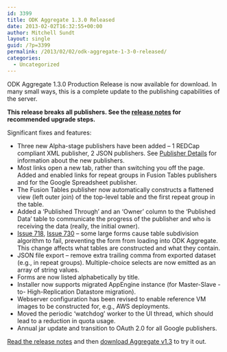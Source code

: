 ```yaml
---
id: 3399
title: ODK Aggregate 1.3.0 Released
date: 2013-02-02T16:32:55+00:00
author: Mitchell Sundt
layout: single
guid: /?p=3399
permalink: /2013/02/02/odk-aggregate-1-3-0-released/
categories:
  - Uncategorized
---
```

ODK Aggregate 1.3.0 Production Release is now available for download. In many small ways, this is a complete update to the publishing capabilities of the server.

**This release breaks all publishers. See the [release notes](http://code.google.com/p/opendatakit/wiki/AggregateReleaseNotes) for recommended upgrade steps.**

Significant fixes and features:

  * Three new Alpha-stage publishers have been added &#8211; 1 REDCap compliant XML publisher, 2 JSON publishers. See [Publisher Details](http://code.google.com/p/opendatakit/wiki/AggregateToJSonXmlREDCapPublishers) for information about the new publishers.
  * Most links open a new tab, rather than switching you off the page. Added and enabled links for repeat groups in Fusion Tables publishers and for the Google Spreadsheet publisher.
  * The Fusion Tables publisher now automatically constructs a flattened view (left outer join) of the top-level table and the first repeat group in the table.
  * Added a &#8216;Published Through&#8217; and an &#8216;Owner&#8217; column to the &#8216;Published Data&#8217; table to communicate the progress of the publisher and who is receiving the data (really, the initial owner).
  * [Issue 718](http://code.google.com/p/opendatakit/issues/detail?id=718), [Issue 730](http://code.google.com/p/opendatakit/issues/detail?id=730) &#8211; some large forms cause table subdivision algorithm to fail, preventing the form from loading into ODK Aggregate. This change affects what tables are constructed and what they contain.
  * JSON file export &#8211; remove extra trailing comma from exported dataset (e.g., in repeat groups). Multiple-choice selects are now emitted as an array of string values.
  * Forms are now listed alphabetically by title.
  * Installer now supports migrated AppEngine instance (for Master-Slave -to- High-Replication Datastore migration).
  * Webserver configuration has been revised to enable reference VM images to be constructed for, e.g., AWS deployments.
  * Moved the periodic &#8216;watchdog&#8217; worker to the UI thread, which should lead to a reduction in quota usage.
  * Annual jar update and transition to OAuth 2.0 for all Google publishers.

[Read the release notes](http://code.google.com/p/opendatakit/wiki/AggregateReleaseNotes) and then [download Aggregate v1.3](/downloads/) to try it out.